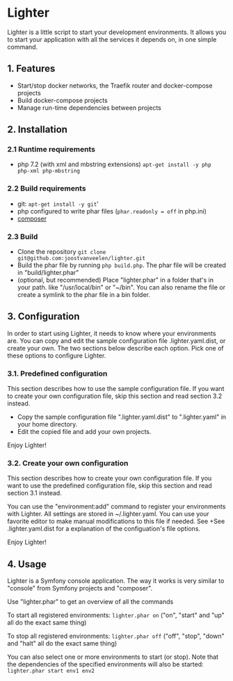 # Lighter

Lighter is a little script to start your development environments. It allows you to start your application with all the
services it depends on, in one simple command.

## 1. Features

* Start/stop docker networks, the Traefik router and docker-compose projects
* Build docker-compose projects
* Manage run-time dependencies between projects

## 2. Installation

### 2.1 Runtime requirements

* php 7.2 (with xml and mbstring extensions) `apt-get install -y php php-xml php-mbstring`

### 2.2 Build requirements

* git: `apt-get install -y git`'
* php configured to write phar files (`phar.readonly = off` in php.ini)
* [composer](https://getcomposer.org/) 

### 2.3 Build

* Clone the repository `git clone git@github.com:joostvanveelen/lighter.git`
* Build the phar file by running `php build.php`. The phar file will be created in "build/lighter.phar"
* (optional, but recommended) Place "lighter.phar" in a folder that's in your path.
  like "/usr/local/bin" or "~/bin". You can also rename the file or create a
  symlink to the phar file in a bin folder.

## 3. Configuration

In order to start using Lighter, it needs to know where your environments are. You can copy and edit the sample
configuration file .lighter.yaml.dist, or create your own. The two sections below describe each option. Pick
one of these options to configure Lighter.   

### 3.1. Predefined configuration

This section describes how to use the sample configuration file. If you want to create your own configuration file,
skip this section and read section 3.2 instead. 

* Copy the sample configuration file ".lighter.yaml.dist" to ".lighter.yaml" in your home directory.
* Edit the copied file and add your own projects.

Enjoy Lighter!

### 3.2. Create your own configuration

This section describes how to create your own configuration file. If you want to use the predefined configuration file,
skip this section and read section 3.1 instead. 

You can use the "environment:add" command to register your environments with Lighter. All settings are stored in
~/.lighter.yaml. You can use your favorite editor to make manual modifications to this file if needed. See
+See .lighter.yaml.dist for a explanation of the configuation's file options. 

Enjoy Lighter!

## 4. Usage

Lighter is a Symfony console application. The way it works is very similar to
"console" from Symfony projects and "composer".

Use "lighter.phar" to get an overview of all the commands

To start all registered environments: `lighter.phar on` ("on", "start" and "up" all
 do the exact same thing)

To stop all registered environments: `lighter.phar off` ("off", "stop", "down" and
"halt" all do the exact same thing)

You can also select one or more environments to start (or stop). Note that the
dependencies of the specified environments will also be started: `lighter.phar start
env1 env2`   
